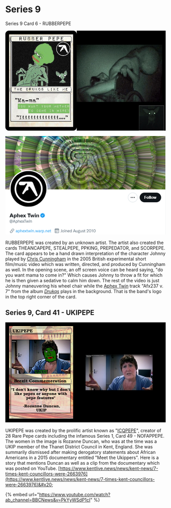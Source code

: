 # Series 9

Series 9 Card 6 - RUBBERPEPE

![Two screen captures from the 5 minute video](<../../../.gitbook/assets/S09 C06 - card and source.jpg>)

![The Band's Twitter account](<../../../.gitbook/assets/S09 C06 - RUBBERPEPE 3 of 2.png>)

RUBBERPEPE was created by an unknown artist. The artist also created the cards THEANCAPEPE, STEALPEPE, PPKING, PREPEDATOR, and SCORPEPE. The card appears to be a hand drawn interpretation of the character Johnny played by [Chris Cunningham](https://en.wikipedia.org/wiki/Chris\_Cunningham) in the 2005 British experimental short film/music video which was written, directed, and produced by Cunningham as well. In the opening scene, an off screen voice can be heard saying, "do you want mama to come in?" Which causes Johnny to throw a fit for which he is then given a sedative to calm him down. The rest of the video is just Johnny maneuvering his wheel chair while the [Aphex Twin](https://en.wikipedia.org/wiki/Aphex\_Twin) track "Afx237 v. 7" from the album [_Drukqs_](https://en.wikipedia.org/wiki/Drukqs) plays in the background. That is the band's logo in the top right corner of the card.&#x20;

## Series 9, Card 41 - UKIPEPE

![Screen grab from the original story which ran on BBC Television](<../../../.gitbook/assets/S09 C41 - UKIPEPE card  and source.png>)

UKIPEPE was created by the prolific artist known as "[ICQPEPE](https://pepe.wtf/artists/ICQPEPE)", creator of 28 Rare Pepe cards including the infamous Series 1, Card 49 - NOFAPPEPE. The women in the image is Rozanne Duncan, who was at the time was a UKIP member of the Thanet District Council in Kent, England. She was summarily dismissed after making derogatory statements about African Americans in a 2015 documentary entitled "Meet the Ukippers". Here is a story that mentions Duncan as well as a clip from the documentary which was posted on YouTube. [https://www.kentlive.news/news/kent-news/7-times-kent-councillors-were-2663976](https://www.kentlive.news/news/kent-news/7-times-kent-councillors-were-2663976)&#x20;

{% embed url="https://www.youtube.com/watch?ab_channel=BBCNews&v=PkYyWSdP1cI" %}
